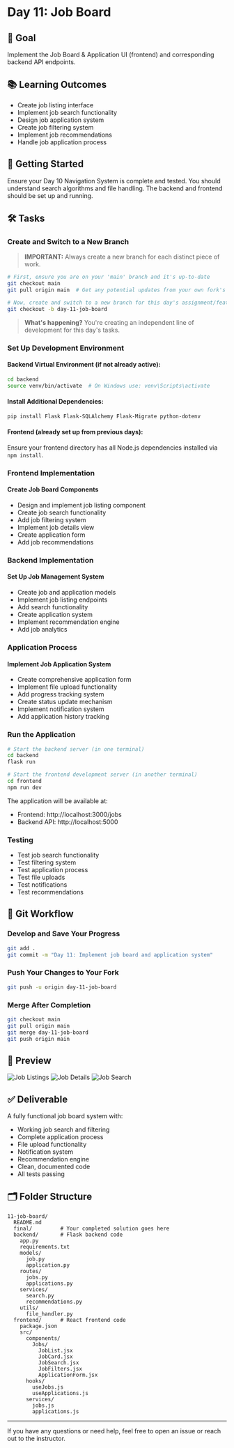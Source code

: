 # Day 11: Job Board

## 🎯 Goal

Implement the Job Board & Application UI (frontend) and corresponding backend API endpoints.

## 📚 Learning Outcomes

- Create job listing interface
- Implement job search functionality
- Design job application system
- Create job filtering system
- Implement job recommendations
- Handle job application process

## 🚀 Getting Started

Ensure your Day 10 Navigation System is complete and tested. You should understand search algorithms and file handling. The backend and frontend should be set up and running.

## 🛠️ Tasks

### Create and Switch to a New Branch

> **IMPORTANT:** Always create a new branch for each distinct piece of work.

```bash
# First, ensure you are on your 'main' branch and it's up-to-date
git checkout main
git pull origin main  # Get any potential updates from your own fork's main

# Now, create and switch to a new branch for this day's assignment/feature
git checkout -b day-11-job-board
```

> **What's happening?** You're creating an independent line of development for this day's tasks.

### Set Up Development Environment

#### Backend Virtual Environment (if not already active):

```bash
cd backend
source venv/bin/activate  # On Windows use: venv\Scripts\activate
```

#### Install Additional Dependencies:

```bash
pip install Flask Flask-SQLAlchemy Flask-Migrate python-dotenv
```

#### Frontend (already set up from previous days):

Ensure your frontend directory has all Node.js dependencies installed via `npm install`.

### Frontend Implementation

#### Create Job Board Components

- Design and implement job listing component
- Create job search functionality
- Add job filtering system
- Implement job details view
- Create application form
- Add job recommendations

### Backend Implementation

#### Set Up Job Management System

- Create job and application models
- Implement job listing endpoints
- Add search functionality
- Create application system
- Implement recommendation engine
- Add job analytics

### Application Process

#### Implement Job Application System

- Create comprehensive application form
- Implement file upload functionality
- Add progress tracking system
- Create status update mechanism
- Implement notification system
- Add application history tracking

### Run the Application

```bash
# Start the backend server (in one terminal)
cd backend
flask run

# Start the frontend development server (in another terminal)
cd frontend
npm run dev
```

The application will be available at:

- Frontend: http://localhost:3000/jobs
- Backend API: http://localhost:5000

### Testing

- Test job search functionality
- Test filtering system
- Test application process
- Test file uploads
- Test notifications
- Test recommendations

## 🔄 Git Workflow

### Develop and Save Your Progress

```bash
git add .
git commit -m "Day 11: Implement job board and application system"
```

### Push Your Changes to Your Fork

```bash
git push -u origin day-11-job-board
```

### Merge After Completion

```bash
git checkout main
git pull origin main
git merge day-11-job-board
git push origin main
```

## 📸 Preview

![Job Listings](https://i.imgur.com/4SZxGp1.png)
![Job Details](https://i.imgur.com/5SZxGp2.png)
![Job Search](https://i.imgur.com/6SZxGp3.png)

## ✅ Deliverable

A fully functional job board system with:

- Working job search and filtering
- Complete application process
- File upload functionality
- Notification system
- Recommendation engine
- Clean, documented code
- All tests passing

## 🗂️ Folder Structure

```
11-job-board/
  README.md
  final/         # Your completed solution goes here
  backend/       # Flask backend code
    app.py
    requirements.txt
    models/
      job.py
      application.py
    routes/
      jobs.py
      applications.py
    services/
      search.py
      recommendations.py
    utils/
      file_handler.py
  frontend/      # React frontend code
    package.json
    src/
      components/
        Jobs/
          JobList.jsx
          JobCard.jsx
          JobSearch.jsx
          JobFilters.jsx
          ApplicationForm.jsx
      hooks/
        useJobs.js
        useApplications.js
      services/
        jobs.js
        applications.js
```

---

If you have any questions or need help, feel free to open an issue or reach out to the instructor.
